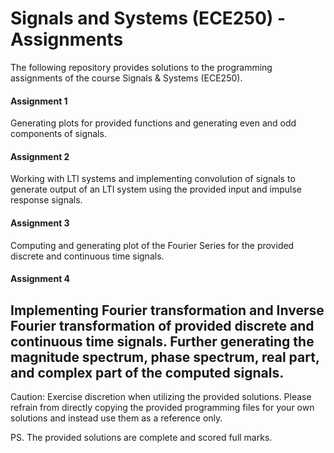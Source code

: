 # Signals and Systems (ECE250) - Assignments

The following repository provides solutions to the programming assignments of the course Signals & Systems (ECE250). 

#### Assignment 1

Generating plots for provided functions and generating even and odd components of signals.

#### Assignment 2

Working with LTI systems and implementing convolution of signals to generate output of an LTI system using the provided input and impulse response signals.

#### Assignment 3

Computing and generating plot of the Fourier Series for the provided discrete and continuous time signals.

#### Assignment 4

Implementing Fourier transformation and Inverse Fourier transformation of provided discrete and continuous time signals. Further generating the magnitude spectrum, phase spectrum, real part, and complex part of the computed signals.
---

Caution: Exercise discretion when utilizing the provided solutions. Please refrain from directly copying the provided programming files for your own solutions and instead use them as a reference only.

PS. The provided solutions are complete and scored full marks.
